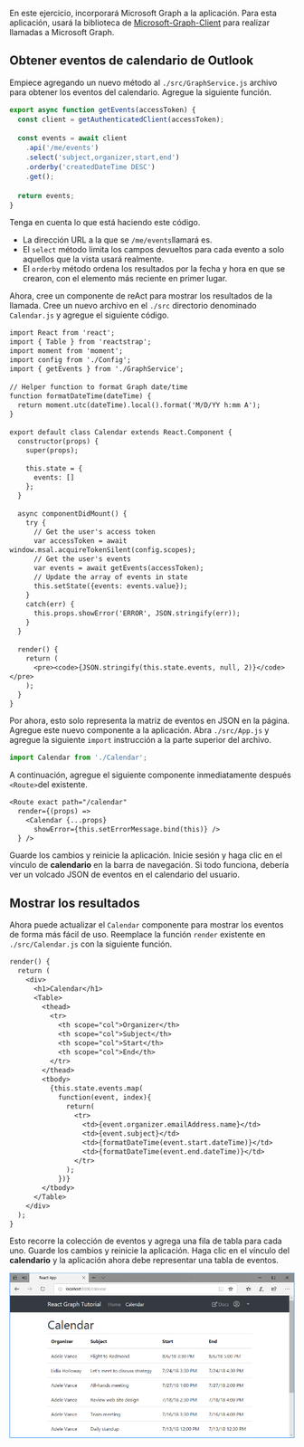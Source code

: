 <!-- markdownlint-disable MD002 MD041 -->

En este ejercicio, incorporará Microsoft Graph a la aplicación. Para esta aplicación, usará la biblioteca de [Microsoft-Graph-Client](https://github.com/microsoftgraph/msgraph-sdk-javascript) para realizar llamadas a Microsoft Graph.

## <a name="get-calendar-events-from-outlook"></a>Obtener eventos de calendario de Outlook

Empiece agregando un nuevo método al `./src/GraphService.js` archivo para obtener los eventos del calendario. Agregue la siguiente función.

```js
export async function getEvents(accessToken) {
  const client = getAuthenticatedClient(accessToken);

  const events = await client
    .api('/me/events')
    .select('subject,organizer,start,end')
    .orderby('createdDateTime DESC')
    .get();

  return events;
}
```

Tenga en cuenta lo que está haciendo este código.

- La dirección URL a la que se `/me/events`llamará es.
- El `select` método limita los campos devueltos para cada evento a solo aquellos que la vista usará realmente.
- El `orderby` método ordena los resultados por la fecha y hora en que se crearon, con el elemento más reciente en primer lugar.

Ahora, cree un componente de reAct para mostrar los resultados de la llamada. Cree un nuevo archivo en el `./src` directorio denominado `Calendar.js` y agregue el siguiente código.

```JSX
import React from 'react';
import { Table } from 'reactstrap';
import moment from 'moment';
import config from './Config';
import { getEvents } from './GraphService';

// Helper function to format Graph date/time
function formatDateTime(dateTime) {
  return moment.utc(dateTime).local().format('M/D/YY h:mm A');
}

export default class Calendar extends React.Component {
  constructor(props) {
    super(props);

    this.state = {
      events: []
    };
  }

  async componentDidMount() {
    try {
      // Get the user's access token
      var accessToken = await window.msal.acquireTokenSilent(config.scopes);
      // Get the user's events
      var events = await getEvents(accessToken);
      // Update the array of events in state
      this.setState({events: events.value});
    }
    catch(err) {
      this.props.showError('ERROR', JSON.stringify(err));
    }
  }

  render() {
    return (
      <pre><code>{JSON.stringify(this.state.events, null, 2)}</code></pre>
    );
  }
}
```

Por ahora, esto solo representa la matriz de eventos en JSON en la página. Agregue este nuevo componente a la aplicación. Abra `./src/App.js` y agregue la siguiente `import` instrucción a la parte superior del archivo.

```js
import Calendar from './Calendar';
```

A continuación, agregue el siguiente componente inmediatamente después `<Route>`del existente.

```JSX
<Route exact path="/calendar"
  render={(props) =>
    <Calendar {...props}
      showError={this.setErrorMessage.bind(this)} />
  } />
```

Guarde los cambios y reinicie la aplicación. Inicie sesión y haga clic en el vínculo de **calendario** en la barra de navegación. Si todo funciona, debería ver un volcado JSON de eventos en el calendario del usuario.

## <a name="display-the-results"></a>Mostrar los resultados

Ahora puede actualizar el `Calendar` componente para mostrar los eventos de forma más fácil de uso. Reemplace la función `render` existente en `./src/Calendar.js` con la siguiente función.

```JSX
render() {
  return (
    <div>
      <h1>Calendar</h1>
      <Table>
        <thead>
          <tr>
            <th scope="col">Organizer</th>
            <th scope="col">Subject</th>
            <th scope="col">Start</th>
            <th scope="col">End</th>
          </tr>
        </thead>
        <tbody>
          {this.state.events.map(
            function(event, index){
              return(
                <tr>
                  <td>{event.organizer.emailAddress.name}</td>
                  <td>{event.subject}</td>
                  <td>{formatDateTime(event.start.dateTime)}</td>
                  <td>{formatDateTime(event.end.dateTime)}</td>
                </tr>
              );
            })}
        </tbody>
      </Table>
    </div>
  );
}
```

Esto recorre la colección de eventos y agrega una fila de tabla para cada uno. Guarde los cambios y reinicie la aplicación. Haga clic en el vínculo del **calendario** y la aplicación ahora debe representar una tabla de eventos.

![Captura de pantalla de la tabla de eventos](./images/add-msgraph-01.png)